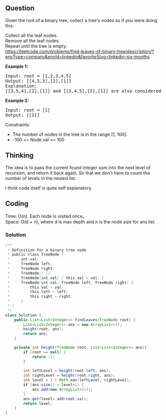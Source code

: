 ## Question
Given the root of a binary tree, collect a tree's nodes as if you were doing this:  
  
Collect all the leaf nodes.  
Remove all the leaf nodes.  
Repeat until the tree is empty.  
https://leetcode.com/problems/find-leaves-of-binary-tree/description/?envType=company&envId=linkedin&favoriteSlug=linkedin-six-months

**Example 1:**
<pre>
Input: root = [1,2,3,4,5]
Output: [[4,5,3],[2],[1]]
Explanation:
[[3,5,4],[2],[1]] and [[3,4,5],[2],[1]] are also considered correct answers since per each level it does not matter the order on which elements are returned.
</pre>

**Example 2:**
<pre>
Input: root = [1]
Output: [[1]]
</pre>

Constraints:
* The number of nodes in the tree is in the range [1, 100].
* -100 <= Node.val <= 100

## Thinking
The idea is to pass the current found integer sum into the next level of recursion, and return it back again. So that we don't have to count the number of levels in the nested list.  
  
I think code itself is quite self explanatory.  

## Coding
Time: O(n). Each node is visited once。  
Space: O(d + n), where d is max depth and n is the node size for ans list.
### Solution
```java
/**
 * Definition for a binary tree node.
 * public class TreeNode {
 *     int val;
 *     TreeNode left;
 *     TreeNode right;
 *     TreeNode() {}
 *     TreeNode(int val) { this.val = val; }
 *     TreeNode(int val, TreeNode left, TreeNode right) {
 *         this.val = val;
 *         this.left = left;
 *         this.right = right;
 *     }
 * }
 */
class Solution {
    public List<List<Integer>> findLeaves(TreeNode root) {
        List<List<Integer>> ans = new ArrayList<>();
        height(root, ans);
        return ans;
    }

    private int height(TreeNode root, List<List<Integer>> ans){
        if (root == null) {
            return -1;
        }
        
        int leftLevel = height(root.left, ans);
        int rightLevel = height(root.right, ans);
        int level = 1 + Math.max(leftLevel, rightLevel);
        if (ans.size() < level+1) {
            ans.add(new ArrayList<>());
        }
        ans.get(level).add(root.val);
        return level;
    }
}
```